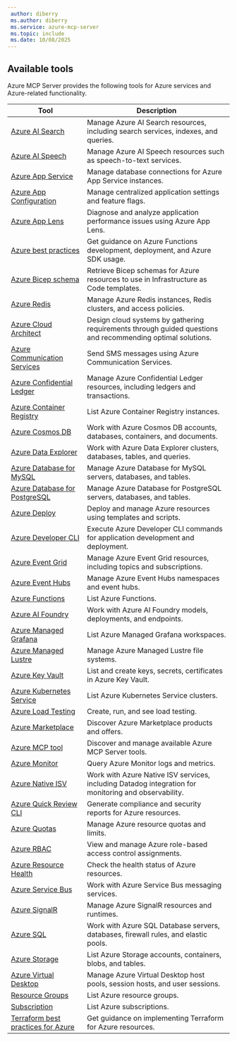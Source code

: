 ```yaml
---
 author: diberry
 ms.author: diberry
 ms.service: azure-mcp-server
 ms.topic: include
 ms.date: 10/08/2025
---
```


## Available tools

Azure MCP Server provides the following tools for Azure services and Azure-related functionality.

| Tool |  Description |
|------|--------------|
| [Azure AI Search](../../tools/ai-search.md) | Manage Azure AI Search resources, including search services, indexes, and queries. |
| [Azure AI Speech](../../tools/ai-services-speech.md) | Manage Azure AI Speech resources such as speech-to-text services. |
| [Azure App Service](../../tools/azure-app-service.md) | Manage database connections for Azure App Service instances. |
| [Azure App Configuration](../../tools/app-configuration.md) | Manage centralized application settings and feature flags. |
| [Azure App Lens](../../tools/azure-app-lens.md) | Diagnose and analyze application performance issues using Azure App Lens. |
| [Azure best practices](../../tools/azure-best-practices.md) | Get guidance on Azure Functions development, deployment, and Azure SDK usage. |
| [Azure Bicep schema](../../tools/azure-bicep-schema.md) | Retrieve Bicep schemas for Azure resources to use in Infrastructure as Code templates. |
| [Azure Redis](../../tools/azure-cache-for-redis.md) | Manage Azure Redis instances, Redis clusters, and access policies. |
| [Azure Cloud Architect](../../tools/azure-cloud-architect.md) | Design cloud systems by gathering requirements through guided questions and recommending optimal solutions. |
| [Azure Communication Services](../../tools/azure-communications.md) | Send SMS messages using Azure Communication Services. |
| [Azure Confidential Ledger](../../tools/azure-confidential-ledger.md) | Manage Azure Confidential Ledger resources, including ledgers and transactions. |
| [Azure Container Registry](../../tools/azure-container-registry.md) | List Azure Container Registry instances. |
| [Azure Cosmos DB](../../tools/cosmos-db.md) | Work with Azure Cosmos DB accounts, databases, containers, and documents. |
| [Azure Data Explorer](../../tools/azure-data-explorer.md) | Work with Azure Data Explorer clusters, databases, tables, and queries. |
| [Azure Database for MySQL](../../tools/azure-mysql.md) | Manage Azure Database for MySQL servers, databases, and tables. |
| [Azure Database for PostgreSQL](../../tools/postgresql.md) | Manage Azure Database for PostgreSQL servers, databases, and tables.  |
| [Azure Deploy](../../tools/azure-deploy.md) | Deploy and manage Azure resources using templates and scripts. |
| [Azure Developer CLI](../../tools/azure-developer-cli.md) | Execute Azure Developer CLI commands for application development and deployment. |
| [Azure Event Grid](../../tools/azure-event-grid.md) | Manage Azure Event Grid resources, including topics and subscriptions. |
| [Azure Event Hubs](../../tools/azure-event-hubs.md) | Manage Azure Event Hubs namespaces and event hubs. |
| [Azure Functions](../../tools/azure-functions.md) | List Azure Functions. |
| [Azure AI Foundry](../../tools/azure-foundry.md) | Work with Azure AI Foundry models, deployments, and endpoints. |
| [Azure Managed Grafana](../../tools/azure-grafana.md) | List Azure Managed Grafana workspaces.|
| [Azure Managed Lustre](../../tools/azure-managed-lustre.md) | Manage Azure Managed Lustre file systems. |
| [Azure Key Vault](../../tools/azure-key-vault.md) | List and create keys, secrets, certificates in Azure Key Vault. |
| [Azure Kubernetes Service](../../tools/azure-aks.md) | List Azure Kubernetes Service clusters. |
| [Azure Load Testing](../../tools/azure-load-testing.md) | Create, run, and see load testing. |
| [Azure Marketplace](../../tools/azure-marketplace.md) | Discover Azure Marketplace products and offers. |
| [Azure MCP tool](../../tools/azure-mcp-tool.md) | Discover and manage available Azure MCP Server tools. |
| [Azure Monitor](../../tools/azure-monitor.md) | Query Azure Monitor logs and metrics. |
| [Azure Native ISV](../../tools/azure-native-isv.md) | Work with Azure Native ISV services, including Datadog integration for monitoring and observability. |
| [Azure Quick Review CLI](../../tools/azure-compliance-quick-review.md) | Generate compliance and security reports for Azure resources. |
| [Azure Quotas](../../tools/azure-quotas.md) | Manage Azure resource quotas and limits. |
| [Azure RBAC](../../tools/azure-rbac.md) | View and manage Azure role-based access control assignments. |
| [Azure Resource Health](../../tools/azure-health-resource.md) | Check the health status of Azure resources. |
| [Azure Service Bus](../../tools/service-bus.md) | Work with Azure Service Bus messaging services. |
| [Azure SignalR](../../tools/azure-signalr.md) | Manage Azure SignalR resources and runtimes. |
| [Azure SQL](../../tools/azure-sql.md) | Work with Azure SQL Database servers, databases, firewall rules, and elastic pools. |
| [Azure Storage](../../tools/storage.md) | List Azure Storage accounts, containers, blobs, and tables. |
| [Azure Virtual Desktop](../../tools/azure-virtual-desktop.md) | Manage Azure Virtual Desktop host pools, session hosts, and user sessions. |
| [Resource Groups](../../tools/resource-group.md) | List Azure resource groups. |
| [Subscription](../../tools/subscription.md) | List Azure subscriptions. |
| [Terraform best practices for Azure](../../tools/azure-terraform-best-practices.md) | Get guidance on implementing Terraform for Azure resources. |
